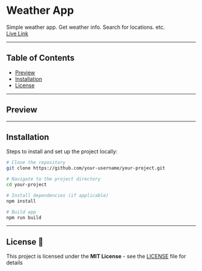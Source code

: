 # Weather App

Simple weather app. Get weather info. Search for locations. etc.
<br>
[Live Link]()

---

## Table of Contents

- [Preview](#preview)
- [Installation](#installation)
- [License](#license)

---

## Preview

<a src="/src/assets/preview.png" alt="Preview Image" width="1000px">

---

## Installation

Steps to install and set up the project locally:

```bash
# Clone the repository
git clone https://github.com/your-username/your-project.git

# Navigate to the project directory
cd your-project

# Install dependencies (if applicable)
npm install

# Build app
npm run build
```

---

## License 📄

This project is licensed under the **MIT License** - see the [LICENSE](LICENSE) file for details